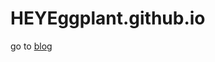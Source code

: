 # HEYEggplant.github.io
go to <a href="https://github.com/heyeggplant/HEYEggplant.github.io/issues">blog</a>
